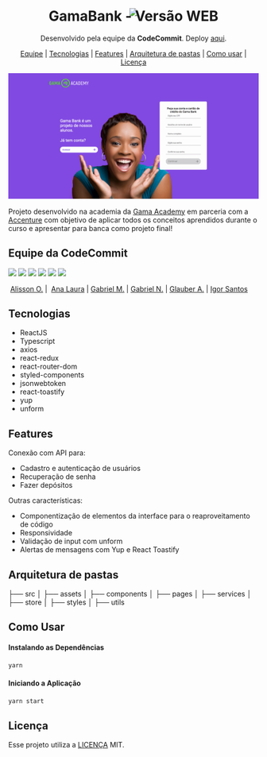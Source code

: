 <div align="center"> 
<img  src="https://assets.website-files.com/5ff79f3ebebf6b12f6b7747f/5ffe04fc6284b7e90070d985_logo-gama-academy.png" width="250" />
</div>
<h1 align="center" style="margin-top: -20px">  
GamaBank - Versão WEB
</h1>

<p align="center">Desenvolvido pela equipe da <strong>CodeCommit</strong>. Deploy <a href="#">aqui</a>.</p>

<p align="center">
	<a href="#">Equipe</a> | 
	<a href="#">Tecnologias</a> | 
	<a href="#">Features</a> | 
	<a href="#">Arquitetura de pastas</a> | 
	<a href="#">Como usar</a> | 
	<a href="#">Licença</a> 
	</p>
<img src="https://raw.githubusercontent.com/igorsantos97/bank-acc-react/main/docs/home-print.png" />
<p>Projeto desenvolvido na academia da <a href="https://www.gama.academy/" target="_blank">Gama Academy</a> em parceria com a <a href="https://www.accenture.com/br-pt" target="_blank">Accenture</a> com objetivo de aplicar todos os conceitos aprendidos durante o curso e apresentar para banca como projeto final!</p>

## Equipe da CodeCommit

<a href="https://cutt.ly/blOnLPV" target="_blank"> 
<img src="https://cutt.ly/glOknQX" width="90"/></a>     
<a href="https://cutt.ly/7lOQfzv" target="_blank"> 
<img src="https://cutt.ly/MlOkJaB" width="90"/></a>     
<a href="https://cutt.ly/SlOQcBf" target="_blank"> 
<img src="https://cutt.ly/1lOlfra" width="90"/></a>     
<a href="https://cutt.ly/LlOQCM4" target="_blank"> 
<img src="https://cutt.ly/3lOj5ZR" width="90"/></a>      
<a href="https://cutt.ly/NlOm8Tm" target="_blank"> 
<img src="https://cutt.ly/jlOlWa2" width="90"/></a>
<a href="https://cutt.ly/slOQ5xI" target="_blank"> 
<img src="https://cutt.ly/JlOvHsQ" width="90"/>
</a>

&nbsp;<a href="https://cutt.ly/blOnLPV" target="_blank">Alisson O.</a> | &nbsp;<a href="https://cutt.ly/7lOQfzv" target="_blank">Ana Laura</a> | <a href="https://cutt.ly/SlOQcBf" target="_blank">Gabriel M.</a> | <a href="https://cutt.ly/LlOQCM4" target="_blank">Gabriel N.</a> | <a href="https://cutt.ly/NlOm8Tm" target="_blank">Glauber A.</a> | <a href="https://cutt.ly/slOQ5xI" target="_blank">Igor Santos</a>

## Tecnologias

- ReactJS
- Typescript
- axios
- react-redux
- react-router-dom
- styled-components
- jsonwebtoken
- react-toastify
- yup
- unform

## Features

Conexão com API para:

- Cadastro e autenticação de usuários
- Recuperação de senha
- Fazer depósitos

Outras características:

- Componentização de elementos da interface para o reaproveitamento de código
- Responsividade
- Validação de input com unform
- Alertas de mensagens com Yup e React Toastify

## Arquitetura de pastas

├── src
│ ├── assets
│ ├── components
│ ├── pages
│ ├── services
│ ├── store
│ ├── styles
│ ├── utils

## Como Usar

#### Instalando as Dependências

```bash
yarn
```

#### Iniciando a Aplicação

```bash
yarn start
```

## Licença

Esse projeto utiliza a [LICENÇA](../LICENSE) MIT.
